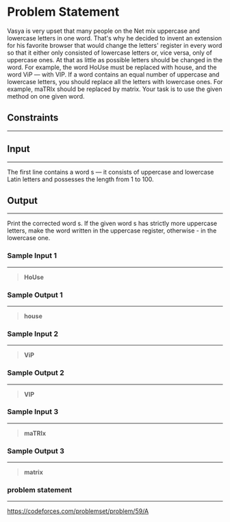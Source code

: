 
# Problem Statement
Vasya is very upset that many people on the Net mix uppercase and lowercase letters in one word. That's why he decided to invent an extension for his favorite browser that would change the letters' register in every word so that it either only consisted of lowercase letters or, vice versa, only of uppercase ones. At that as little as possible letters should be changed in the word. For example, the word HoUse must be replaced with house, and the word ViP — with VIP. If a word contains an equal number of uppercase and lowercase letters, you should replace all the letters with lowercase ones. For example, maTRIx should be replaced by matrix. Your task is to use the given method on one given word.  

## Constraints
---


## Input
----
The first line contains a word s — it consists of uppercase and lowercase Latin letters and possesses the length from 1 to 100.

## Output
---
Print the corrected word s. If the given word s has strictly more uppercase letters, make the word written in the uppercase register, otherwise - in the lowercase one.

### Sample Input 1
----
> **HoUse**

### Sample Output  1
----
> **house**



 ### Sample Input 2
----
> **ViP**

### Sample Output  2
----
> **VIP**

 ### Sample Input 3
----
> **maTRIx**

### Sample Output  3
----
> **matrix**

### problem statement
---
https://codeforces.com/problemset/problem/59/A
